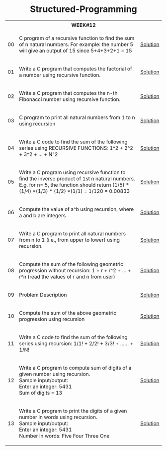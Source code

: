 <h1 align="center"> Structured-Programming </h1>

<table>

  <tr>
    <th colspan="3", style="text-align: center"><b>WEEK#12</b></th>
  </tr>
  
  <tr>
    <td>00</td>
    <td>
      <p>C program of a recursive function to find the sum of n natural numbers. For example: the number 5 will give an output of 15 since 5+4+3+2+1 = 15</p>
    </td>
    <td><a href="" target="_blank">Solution</a></td>
  </tr>
  
  <tr>
    <td>01</td>
    <td>
      <p>Write a C program that computes the factorial of a number using recursive function.</p>
    </td>
    <td><a href="" target="_blank">Solution</a></td>
  </tr>
  
  <tr>
    <td>02</td>
    <td>
      <p>Write a C program that computes the n-th Fibonacci number using recursive function.</p>
    </td>
    <td><a href="" target="_blank">Solution</a></td>
  </tr>
  
  <tr>
    <td>03</td>
    <td>
      <p>C program to print all natural numbers from 1 to n using recursion</p>
    </td>
    <td><a href="" target="_blank">Solution</a></td>
  </tr>
  
  
  <tr>
    <td>04</td>
    <td>
      <p>Write a C code to find the sum of the following series using RECURSIVE FUNCTIONS: 1^2 + 2^2 + 3^2 + … + N^2</p>
    </td>
    <td><a href="" target="_blank">Solution</a></td>
  </tr>
  
  <tr>
    <td>05</td>
    <td>
      <p>Write a C program using recursive function to find the inverse product of 1st n natural numbers. E.g. for n= 5, the function should return (1/5) * (1/4) *(1/3) * (1/2) *(1/1) = 1/120 = 0.00833</p>
    </td>
    <td><a href="" target="_blank">Solution</a></td>
  </tr>
  
  <tr>
    <td>06</td>
    <td>
      <p>Compute the value of a^b using recursion, where a and b are integers</p>
    </td>
    <td><a href="" target="_blank">Solution</a></td>
  </tr>
  
  <tr>
    <td>07</td>
    <td>
      <p>Write a C program to print all natural numbers from n to 1 (i.e., from upper to lower) using recursion.</p>
    </td>
    <td><a href="" target="_blank">Solution</a></td>
  </tr>
  
  
  <tr>
    <td>08</td>
    <td>
      <p>Compute the sum of the following geometric progression without recursion: 1 + r + r^2 + … + r^n (read the values of r and n from user)</p>
    </td>
    <td><a href="" target="_blank">Solution</a></td>
  </tr>
  
  <tr>
    <td>09</td>
    <td>
      <p>Problem Description</p>
    </td>
    <td><a href="" target="_blank">Solution</a></td>
  </tr>
  
  <tr>
    <td>10</td>
    <td>
      <p>Compute the sum of the above geometric progression using recursion</p>
    </td>
    <td><a href="" target="_blank">Solution</a></td>
  </tr>
  
  <tr>
    <td>11</td>
    <td>
      <p>Write a C code to find the sum of the following series using recursion: 1/1! + 2/2! + 3/3! + …… + 1/N!</p>
    </td>
    <td><a href="" target="_blank">Solution</a></td>
  </tr>
  
  
  <tr>
    <td>12</td>
    <td>
      <p>Write a C program to compute sum of digits of a given number using recursion. <br>
      Sample input/output:<br>
      Enter an integer: 5431<br>
      Sum of digits = 13
      </p>
    </td>
    <td><a href="" target="_blank">Solution</a></td>
  </tr>
  
  <tr>
    <td>13</td>
    <td>
      <p>Write a C program to print the digits of a given number in words using recursion. <br>
      Sample input/output:<br>
      Enter an integer: 5431<br>
      Number in words: Five Four Three One<br>
      </p>
    </td>
    <td><a href="" target="_blank">Solution</a></td>
  </tr>
  
  
  <!---  
  <tr>
    <td>02.</td>
    <td>
      <p></p>
    </td>
    <td><a href="" target="_blank">Solution</a></td>
  </tr>

  <tr>
    <td>SL</td>
    <td>
      <p>Problem Description</p>
    </td>
    <td><a href="" target="_blank">Solution</a></td>
  </tr>
  --->
  
</table>
